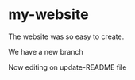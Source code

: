 # my-website

The website was so easy to create.

We have a new branch

Now editing on update-README file

